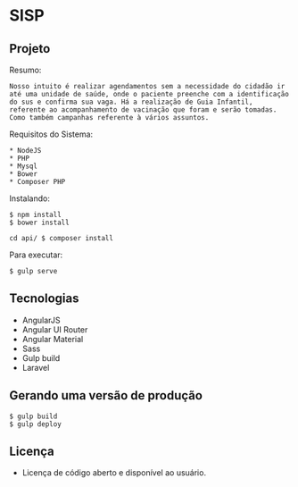 # SISP

 
## Projeto

Resumo:

    Nosso intuito é realizar agendamentos sem a necessidade do cidadão ir até uma unidade de saúde, onde o paciente preenche com a identificação do sus e confirma sua vaga. Há a realização de Guia Infantil, referente ao acompanhamento de vacinação que foram e serão tomadas. Como também campanhas referente à vários assuntos.

Requisitos do Sistema:

    * NodeJS
    * PHP
    * Mysql
    * Bower
    * Composer PHP

Instalando:
 
    $ npm install
    $ bower install
    
    cd api/ $ composer install 

Para executar:

    $ gulp serve

## Tecnologias

* AngularJS
* Angular UI Router
* Angular Material
* Sass
* Gulp build 
* Laravel 


## Gerando uma versão de produção  
  
    $ gulp build
    $ gulp deploy

## Licença
- Licença de código aberto e disponível ao usuário.